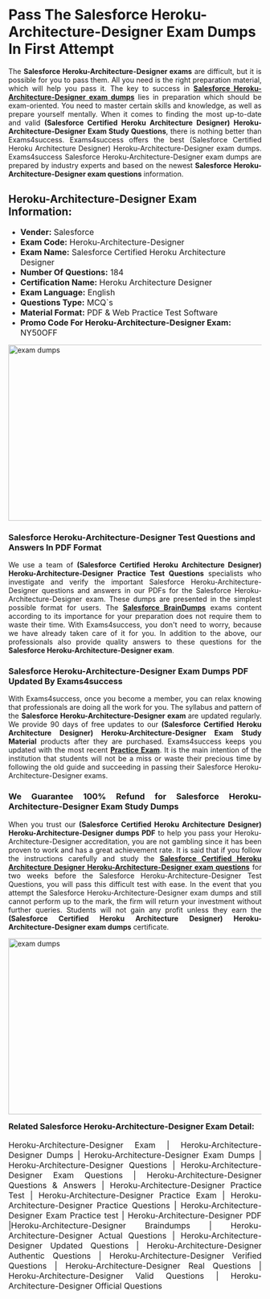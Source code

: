 <h1><strong><strong>Pass The Salesforce Heroku-Architecture-Designer Exam Dumps In First Attempt</strong></strong></h1> <p style="text-align:justify">The <strong>Salesforce Heroku-Architecture-Designer exams</strong> are difficult, but it is possible for you to pass them. All you need is the right preparation material, which will help you pass it. The key to success in <a href="https://www.exams4success.com/salesforce/heroku-architecture-designer-pdf-exam-dumps"><strong>Salesforce Heroku-Architecture-Designer exam dumps</strong></a> lies in preparation which should be exam-oriented. You need to master certain skills and knowledge, as well as prepare yourself mentally. When it comes to finding the most up-to-date and valid <strong>(Salesforce Certified Heroku Architecture Designer) Heroku-Architecture-Designer Exam Study Questions</strong>, there is nothing better than Exams4success. Exams4success offers the best (Salesforce Certified Heroku Architecture Designer) Heroku-Architecture-Designer exam dumps. Exams4success Salesforce Heroku-Architecture-Designer exam dumps are prepared by industry experts and based on the newest <strong>Salesforce Heroku-Architecture-Designer exam questions</strong> information.</p> <h2><strong><strong>Heroku-Architecture-Designer Exam Information:</strong></strong></h2> <ul> <li><span style="font-size:16px"><strong>Vender:</strong> Salesforce</span></li> <li><span style="font-size:16px"><strong>Exam Code:</strong> Heroku-Architecture-Designer</span></li> <li><span style="font-size:16px"><strong>Exam Name:</strong> Salesforce Certified Heroku Architecture Designer</span></li> <li><span style="font-size:16px"><strong>Number Of Questions:</strong> 184</span></li> <li><span style="font-size:16px"><strong>Certification Name:</strong> Heroku Architecture Designer</span></li> <li><span style="font-size:16px"><strong>Exam Language:</strong> English</span></li> <li><span style="font-size:16px"><strong>Questions Type:</strong> MCQ`s</span></li> <li><span style="font-size:16px"><strong>Material Format:</strong> PDF & Web Practice Test Software</span></li> <li><span style="font-size:16px"><strong>Promo Code For Heroku-Architecture-Designer Exam: </strong>NY50OFF</span></li> </ul> <p><a href="https://www.exams4success.com/salesforce/heroku-architecture-designer-pdf-exam-dumps" rel="no-follow"><img alt="exam dumps" src="https://www.certcollections.com/uploads/content/infrist1.png" style="height:350px; width:750px" /></a></p> <h3><strong>Salesforce Heroku-Architecture-Designer Test Questions and Answers In PDF Format</strong></h3> <p style="text-align:justify">We use a team of <strong>(Salesforce Certified Heroku Architecture Designer) Heroku-Architecture-Designer Practice Test Questions</strong> specialists who investigate and verify the important Salesforce Heroku-Architecture-Designer questions and answers in our PDFs for the Salesforce Heroku-Architecture-Designer exam. These dumps are presented in the simplest possible format for users. The <a href="https://www.exams4success.com/salesforce-exam-dumps"><strong>Salesforce BrainDumps</strong></a> exams content according to its importance for your preparation does not require them to waste their time. With Exams4success, you don't need to worry, because we have already taken care of it for you. In addition to the above, our professionals also provide quality answers to these questions for the<strong> Salesforce Heroku-Architecture-Designer exam</strong>.</p> <h3><strong> Salesforce Heroku-Architecture-Designer Exam Dumps PDF Updated By Exams4success</strong></h3> <p style="text-align:justify">With Exams4success, once you become a member, you can relax knowing that professionals are doing all the work for you. The syllabus and pattern of the <strong>Salesforce Heroku-Architecture-Designer exam </strong>are updated regularly. We provide 90 days of free updates to our <strong>(Salesforce Certified Heroku Architecture Designer) Heroku-Architecture-Designer Exam Study Material</strong> products after they are purchased. Exams4success keeps you updated with the most recent <a href="https://www.exams4success.com/"><strong>Practice Exam</strong></a>. It is the main intention of the institution that students will not be a miss or waste their precious time by following the old guide and succeeding in passing their Salesforce Heroku-Architecture-Designer exams.</p> <h3 style="text-align:justify"><strong>We Guarantee 100% Refund for Salesforce Heroku-Architecture-Designer Exam Study Dumps</strong></h3> <p style="text-align:justify">When you trust our <strong>(Salesforce Certified Heroku Architecture Designer) Heroku-Architecture-Designer dumps PDF</strong> to help you pass your Heroku-Architecture-Designer accreditation, you are not gambling since it has been proven to work and has a great achievement rate. It is said that if you follow the instructions carefully and study the <a href="https://www.exams4success.com/salesforce/heroku-architecture-designer-pdf-exam-dumps"><strong>Salesforce Certified Heroku Architecture Designer Heroku-Architecture-Designer exam questions</strong></a> for two weeks before the Salesforce Heroku-Architecture-Designer Test Questions, you will pass this difficult test with ease. In the event that you attempt the Salesforce Heroku-Architecture-Designer exam dumps and still cannot perform up to the mark, the firm will return your investment without further queries. Students will not gain any profit unless they earn the <strong>(Salesforce Certified Heroku Architecture Designer) Heroku-Architecture-Designer exam dumps</strong> certificate.</p> <p style="text-align:justify"><a href="https://www.exams4success.com/salesforce/heroku-architecture-designer-pdf-exam-dumps" rel="no-follow"><img alt="exam dumps" src="https://www.certcollections.com/uploads/content/free_demo1.png" style="height:350px; width:750px" /></a></p> <p style="text-align:justify"><span style="font-size:16px"><strong>Related Salesforce Heroku-Architecture-Designer Exam Detail:</strong></span><br /> <br /> <span style="font-size:16px">Heroku-Architecture-Designer Exam | Heroku-Architecture-Designer Dumps | Heroku-Architecture-Designer Exam Dumps | Heroku-Architecture-Designer Questions | Heroku-Architecture-Designer Exam Questions | Heroku-Architecture-Designer Questions & Answers | Heroku-Architecture-Designer Practice Test | Heroku-Architecture-Designer Practice Exam | Heroku-Architecture-Designer Practice Questions | Heroku-Architecture-Designer Exam Practice test | Heroku-Architecture-Designer PDF |Heroku-Architecture-Designer Braindumps | Heroku-Architecture-Designer Actual Questions | Heroku-Architecture-Designer Updated Questions | Heroku-Architecture-Designer Authentic Questions | Heroku-Architecture-Designer Verified Questions | Heroku-Architecture-Designer Real Questions | Heroku-Architecture-Designer Valid Questions | Heroku-Architecture-Designer Official Questions</span></p>
